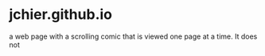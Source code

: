 # jchier.github.io
a web page with a scrolling comic that is viewed one page at a time. It does not 
